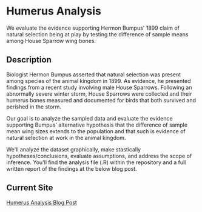 # Humerus Analysis

We evaluate the evidence supporting Hermon Bumpus' 1899 claim of natural selection being at play by testing the difference of sample means among House Sparrow wing bones.

## Description

Biologist Hermon Bumpus asserted that natural selection was present among species of the animal kingdom in 1899. As evidence, he presented findings from a recent study involving male House Sparrows. Following an abnormally severe winter storm, House Sparrows were collected and their humerus bones measured and documented for birds that both survived and perished in the storm.

Our goal is to analyze the sampled data and evaluate the evidence supporting Bumpus' alternative hypothesis that the difference of sample mean wing sizes extends to the population and that such is evidence of natural selection at work in the animal kingdom.

We'll analyze the dataset graphically, make stastically hypotheses/conclusions, evaluate assumptions, and address the scope of inference. You'll find the analysis file (.R) within the repository and a full written report of the findings at the below blog post.

## Current Site
[Humerus Analysis Blog Post](https://www.adam-bushman.com/blog_posts/blog_humerus-analysis_003.html)
